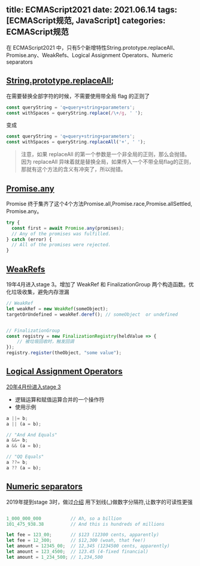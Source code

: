 title: ECMAScript2021
date: 2021.06.14
tags: [ECMAScript规范, JavaScript]
categories: ECMAScript规范
---
在 ECMAScript2021 中，只有5个新增特性String.prototype.replaceAll、Promise.any、WeakRefs、Logical Assignment Operators、Numeric separators
<!--more-->
## [String.prototype.replaceAll](https://github.com/tc39/proposal-string-replaceall);
在需要替换全部字符的时候，不需要使用带全局 flag 的正则了
```javascript
const queryString = 'q=query+string+parameters';
const withSpaces = queryString.replace(/\+/g, ' ');
```
变成
```javascript
const queryString = 'q=query+string+parameters';
const withSpaces = queryString.replaceAll('+', ' ');
```
> 注意，如果 replaceAll 的第一个参数是一个非全局的正则，那么会抛错。因为 replaceAll 异味着就是替换全局，如果传入一个不带全局flag的正则，那就有这个方法的含义有冲突了，所以抛错。

## [Promise.any](https://github.com/tc39/proposal-promise-any)
Promise 终于集齐了这个4个方法Promise.all,Promise.race,Promise.allSettled, Promise.any。
```javascript
try {
  const first = await Promise.any(promises);
  // Any of the promises was fulfilled.
} catch (error) {
  // All of the promises were rejected.
}
```

## [WeakRefs](https://github.com/tc39/proposal-weakrefs)
19年4月进入stage 3。增加了 WeakRef 和 FinalizationGroup 两个构造函数。优化垃圾收集，避免内存泄漏
```javascript
// WeakRef
let weakRef = new WeakRef(someObject);
targetOrUndefined = weakRef.deref(); // someObject  or undefined


// FinalizationGroup
const registry = new FinalizationRegistry(heldValue => {
    // 被垃圾回收时，触发回调
});
registry.register(theObject, "some value");
```

## [Logical Assignment Operators](https://github.com/tc39/proposal-logical-assignment)
[20年4月份进入stage 3](https://ldllidonglin.github.io/blog/2019/07/03/2019-07-03-ECMAScript%E8%A7%84%E8%8C%83%E7%9A%84%E6%9C%80%E6%96%B0%E5%8A%A8%E5%90%91/#more)
* 逻辑运算和赋值运算合并的一个操作符
* 使用示例
```javascript
a ||= b;
a || (a = b);

// "And And Equals"
a &&= b;
a && (a = b);

// "QQ Equals"
a ??= b;
a ?? (a = b);
```


## [Numeric separators](https://github.com/tc39/proposal-numeric-separator)
2019年提到stage 3时，做过[介绍](https://ldllidonglin.github.io/blog/2019/07/03/2019-07-03-ECMAScript%E8%A7%84%E8%8C%83%E7%9A%84%E6%9C%80%E6%96%B0%E5%8A%A8%E5%90%91/#more)
用下划线(_)做数字分隔符,让数字的可读性更强
```javascript

1_000_000_000           // Ah, so a billion
101_475_938.38          // And this is hundreds of millions

let fee = 123_00;       // $123 (12300 cents, apparently)
let fee = 12_300;       // $12,300 (woah, that fee!)
let amount = 12345_00;  // 12,345 (1234500 cents, apparently)
let amount = 123_4500;  // 123.45 (4-fixed financial)
let amount = 1_234_500; // 1,234,500
```